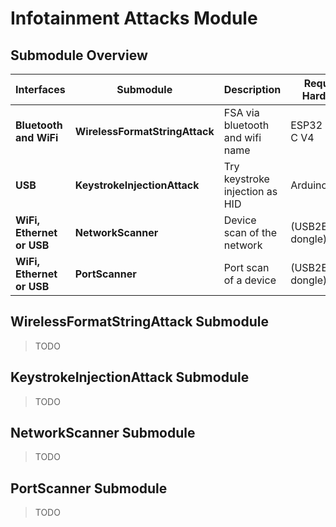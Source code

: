 # Infotainment Attacks Module

## Submodule Overview

| Interfaces                | Submodule                      | Description                     | Required Hardware     |
|---------------------------|--------------------------------|---------------------------------|-----------------------|
| **Bluetooth and WiFi**    | **WirelessFormatStringAttack** | FSA via bluetooth and wifi name | ESP32 Devkit C V4     |
| **USB**                   | **KeystrokeInjectionAttack**   | Try keystroke injection as HID  | Arduino Zero          |
| **WiFi, Ethernet or USB** | **NetworkScanner**             | Device scan of the network      | (USB2Ethernet dongle) |
| **WiFi, Ethernet or USB** | **PortScanner**                | Port scan of a device           | (USB2Ethernet dongle) |

## WirelessFormatStringAttack Submodule

> TODO

## KeystrokeInjectionAttack Submodule

> TODO

## NetworkScanner Submodule

> TODO

## PortScanner Submodule

> TODO
